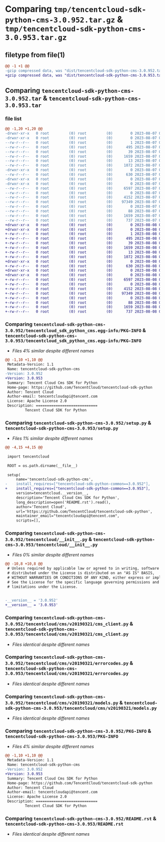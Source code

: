 # Comparing `tmp/tencentcloud-sdk-python-cms-3.0.952.tar.gz` & `tmp/tencentcloud-sdk-python-cms-3.0.953.tar.gz`

## filetype from file(1)

```diff
@@ -1 +1 @@
-gzip compressed data, was "dist/tencentcloud-sdk-python-cms-3.0.952.tar", last modified: Mon Aug  7 08:50:21 2023, max compression
+gzip compressed data, was "dist/tencentcloud-sdk-python-cms-3.0.953.tar", last modified: Tue Aug  8 00:21:58 2023, max compression
```

## Comparing `tencentcloud-sdk-python-cms-3.0.952.tar` & `tencentcloud-sdk-python-cms-3.0.953.tar`

### file list

```diff
@@ -1,20 +1,20 @@
-drwxr-xr-x   0 root         (0) root         (0)        0 2023-08-07 08:50:21.000000 tencentcloud-sdk-python-cms-3.0.952/
-drwxr-xr-x   0 root         (0) root         (0)        0 2023-08-07 08:50:21.000000 tencentcloud-sdk-python-cms-3.0.952/tencentcloud_sdk_python_cms.egg-info/
--rw-r--r--   0 root         (0) root         (0)        1 2023-08-07 08:50:21.000000 tencentcloud-sdk-python-cms-3.0.952/tencentcloud_sdk_python_cms.egg-info/dependency_links.txt
--rw-r--r--   0 root         (0) root         (0)      495 2023-08-07 08:50:21.000000 tencentcloud-sdk-python-cms-3.0.952/tencentcloud_sdk_python_cms.egg-info/SOURCES.txt
--rw-r--r--   0 root         (0) root         (0)       39 2023-08-07 08:50:21.000000 tencentcloud-sdk-python-cms-3.0.952/tencentcloud_sdk_python_cms.egg-info/requires.txt
--rw-r--r--   0 root         (0) root         (0)     1659 2023-08-07 08:50:21.000000 tencentcloud-sdk-python-cms-3.0.952/tencentcloud_sdk_python_cms.egg-info/PKG-INFO
--rw-r--r--   0 root         (0) root         (0)       13 2023-08-07 08:50:21.000000 tencentcloud-sdk-python-cms-3.0.952/tencentcloud_sdk_python_cms.egg-info/top_level.txt
--rw-r--r--   0 root         (0) root         (0)     1072 2023-08-07 08:50:21.000000 tencentcloud-sdk-python-cms-3.0.952/setup.py
-drwxr-xr-x   0 root         (0) root         (0)        0 2023-08-07 08:50:21.000000 tencentcloud-sdk-python-cms-3.0.952/tencentcloud/
--rw-r--r--   0 root         (0) root         (0)      630 2023-08-07 08:50:21.000000 tencentcloud-sdk-python-cms-3.0.952/tencentcloud/__init__.py
-drwxr-xr-x   0 root         (0) root         (0)        0 2023-08-07 08:50:21.000000 tencentcloud-sdk-python-cms-3.0.952/tencentcloud/cms/
-drwxr-xr-x   0 root         (0) root         (0)        0 2023-08-07 08:50:21.000000 tencentcloud-sdk-python-cms-3.0.952/tencentcloud/cms/v20190321/
--rw-r--r--   0 root         (0) root         (0)     6597 2023-08-07 08:50:21.000000 tencentcloud-sdk-python-cms-3.0.952/tencentcloud/cms/v20190321/cms_client.py
--rw-r--r--   0 root         (0) root         (0)        0 2023-08-07 08:50:21.000000 tencentcloud-sdk-python-cms-3.0.952/tencentcloud/cms/v20190321/__init__.py
--rw-r--r--   0 root         (0) root         (0)     4152 2023-08-07 08:50:21.000000 tencentcloud-sdk-python-cms-3.0.952/tencentcloud/cms/v20190321/errorcodes.py
--rw-r--r--   0 root         (0) root         (0)    97349 2023-08-07 08:50:21.000000 tencentcloud-sdk-python-cms-3.0.952/tencentcloud/cms/v20190321/models.py
--rw-r--r--   0 root         (0) root         (0)        0 2023-08-07 08:50:21.000000 tencentcloud-sdk-python-cms-3.0.952/tencentcloud/cms/__init__.py
--rw-r--r--   0 root         (0) root         (0)       88 2023-08-07 08:50:21.000000 tencentcloud-sdk-python-cms-3.0.952/setup.cfg
--rw-r--r--   0 root         (0) root         (0)     1659 2023-08-07 08:50:21.000000 tencentcloud-sdk-python-cms-3.0.952/PKG-INFO
--rw-r--r--   0 root         (0) root         (0)      737 2023-08-07 08:50:21.000000 tencentcloud-sdk-python-cms-3.0.952/README.rst
+drwxr-xr-x   0 root         (0) root         (0)        0 2023-08-08 00:21:58.000000 tencentcloud-sdk-python-cms-3.0.953/
+drwxr-xr-x   0 root         (0) root         (0)        0 2023-08-08 00:21:58.000000 tencentcloud-sdk-python-cms-3.0.953/tencentcloud_sdk_python_cms.egg-info/
+-rw-r--r--   0 root         (0) root         (0)        1 2023-08-08 00:21:58.000000 tencentcloud-sdk-python-cms-3.0.953/tencentcloud_sdk_python_cms.egg-info/dependency_links.txt
+-rw-r--r--   0 root         (0) root         (0)      495 2023-08-08 00:21:58.000000 tencentcloud-sdk-python-cms-3.0.953/tencentcloud_sdk_python_cms.egg-info/SOURCES.txt
+-rw-r--r--   0 root         (0) root         (0)       39 2023-08-08 00:21:58.000000 tencentcloud-sdk-python-cms-3.0.953/tencentcloud_sdk_python_cms.egg-info/requires.txt
+-rw-r--r--   0 root         (0) root         (0)     1659 2023-08-08 00:21:58.000000 tencentcloud-sdk-python-cms-3.0.953/tencentcloud_sdk_python_cms.egg-info/PKG-INFO
+-rw-r--r--   0 root         (0) root         (0)       13 2023-08-08 00:21:58.000000 tencentcloud-sdk-python-cms-3.0.953/tencentcloud_sdk_python_cms.egg-info/top_level.txt
+-rw-r--r--   0 root         (0) root         (0)     1072 2023-08-08 00:21:58.000000 tencentcloud-sdk-python-cms-3.0.953/setup.py
+drwxr-xr-x   0 root         (0) root         (0)        0 2023-08-08 00:21:58.000000 tencentcloud-sdk-python-cms-3.0.953/tencentcloud/
+-rw-r--r--   0 root         (0) root         (0)      630 2023-08-08 00:21:58.000000 tencentcloud-sdk-python-cms-3.0.953/tencentcloud/__init__.py
+drwxr-xr-x   0 root         (0) root         (0)        0 2023-08-08 00:21:58.000000 tencentcloud-sdk-python-cms-3.0.953/tencentcloud/cms/
+drwxr-xr-x   0 root         (0) root         (0)        0 2023-08-08 00:21:58.000000 tencentcloud-sdk-python-cms-3.0.953/tencentcloud/cms/v20190321/
+-rw-r--r--   0 root         (0) root         (0)     6597 2023-08-08 00:21:58.000000 tencentcloud-sdk-python-cms-3.0.953/tencentcloud/cms/v20190321/cms_client.py
+-rw-r--r--   0 root         (0) root         (0)        0 2023-08-08 00:21:58.000000 tencentcloud-sdk-python-cms-3.0.953/tencentcloud/cms/v20190321/__init__.py
+-rw-r--r--   0 root         (0) root         (0)     4152 2023-08-08 00:21:58.000000 tencentcloud-sdk-python-cms-3.0.953/tencentcloud/cms/v20190321/errorcodes.py
+-rw-r--r--   0 root         (0) root         (0)    97349 2023-08-08 00:21:58.000000 tencentcloud-sdk-python-cms-3.0.953/tencentcloud/cms/v20190321/models.py
+-rw-r--r--   0 root         (0) root         (0)        0 2023-08-08 00:21:58.000000 tencentcloud-sdk-python-cms-3.0.953/tencentcloud/cms/__init__.py
+-rw-r--r--   0 root         (0) root         (0)       88 2023-08-08 00:21:58.000000 tencentcloud-sdk-python-cms-3.0.953/setup.cfg
+-rw-r--r--   0 root         (0) root         (0)     1659 2023-08-08 00:21:58.000000 tencentcloud-sdk-python-cms-3.0.953/PKG-INFO
+-rw-r--r--   0 root         (0) root         (0)      737 2023-08-08 00:21:58.000000 tencentcloud-sdk-python-cms-3.0.953/README.rst
```

### Comparing `tencentcloud-sdk-python-cms-3.0.952/tencentcloud_sdk_python_cms.egg-info/PKG-INFO` & `tencentcloud-sdk-python-cms-3.0.953/tencentcloud_sdk_python_cms.egg-info/PKG-INFO`

 * *Files 4% similar despite different names*

```diff
@@ -1,10 +1,10 @@
 Metadata-Version: 1.1
 Name: tencentcloud-sdk-python-cms
-Version: 3.0.952
+Version: 3.0.953
 Summary: Tencent Cloud Cms SDK for Python
 Home-page: https://github.com/TencentCloud/tencentcloud-sdk-python
 Author: Tencent Cloud
 Author-email: tencentcloudapi@tencent.com
 License: Apache License 2.0
 Description: ============================
         Tencent Cloud SDK for Python
```

### Comparing `tencentcloud-sdk-python-cms-3.0.952/setup.py` & `tencentcloud-sdk-python-cms-3.0.953/setup.py`

 * *Files 1% similar despite different names*

```diff
@@ -4,15 +4,15 @@
 
 import tencentcloud
 
 ROOT = os.path.dirname(__file__)
 
 setup(
     name='tencentcloud-sdk-python-cms',
-    install_requires=["tencentcloud-sdk-python-common==3.0.952"],
+    install_requires=["tencentcloud-sdk-python-common==3.0.953"],
     version=tencentcloud.__version__,
     description='Tencent Cloud Cms SDK for Python',
     long_description=open('README.rst').read(),
     author='Tencent Cloud',
     url='https://github.com/TencentCloud/tencentcloud-sdk-python',
     maintainer_email="tencentcloudapi@tencent.com",
     scripts=[],
```

### Comparing `tencentcloud-sdk-python-cms-3.0.952/tencentcloud/__init__.py` & `tencentcloud-sdk-python-cms-3.0.953/tencentcloud/__init__.py`

 * *Files 0% similar despite different names*

```diff
@@ -10,8 +10,8 @@
 # Unless required by applicable law or agreed to in writing, software
 # distributed under the License is distributed on an "AS IS" BASIS,
 # WITHOUT WARRANTIES OR CONDITIONS OF ANY KIND, either express or implied.
 # See the License for the specific language governing permissions and
 # limitations under the License.
 
 
-__version__ = '3.0.952'
+__version__ = '3.0.953'
```

### Comparing `tencentcloud-sdk-python-cms-3.0.952/tencentcloud/cms/v20190321/cms_client.py` & `tencentcloud-sdk-python-cms-3.0.953/tencentcloud/cms/v20190321/cms_client.py`

 * *Files identical despite different names*

### Comparing `tencentcloud-sdk-python-cms-3.0.952/tencentcloud/cms/v20190321/errorcodes.py` & `tencentcloud-sdk-python-cms-3.0.953/tencentcloud/cms/v20190321/errorcodes.py`

 * *Files identical despite different names*

### Comparing `tencentcloud-sdk-python-cms-3.0.952/tencentcloud/cms/v20190321/models.py` & `tencentcloud-sdk-python-cms-3.0.953/tencentcloud/cms/v20190321/models.py`

 * *Files identical despite different names*

### Comparing `tencentcloud-sdk-python-cms-3.0.952/PKG-INFO` & `tencentcloud-sdk-python-cms-3.0.953/PKG-INFO`

 * *Files 4% similar despite different names*

```diff
@@ -1,10 +1,10 @@
 Metadata-Version: 1.1
 Name: tencentcloud-sdk-python-cms
-Version: 3.0.952
+Version: 3.0.953
 Summary: Tencent Cloud Cms SDK for Python
 Home-page: https://github.com/TencentCloud/tencentcloud-sdk-python
 Author: Tencent Cloud
 Author-email: tencentcloudapi@tencent.com
 License: Apache License 2.0
 Description: ============================
         Tencent Cloud SDK for Python
```

### Comparing `tencentcloud-sdk-python-cms-3.0.952/README.rst` & `tencentcloud-sdk-python-cms-3.0.953/README.rst`

 * *Files identical despite different names*

